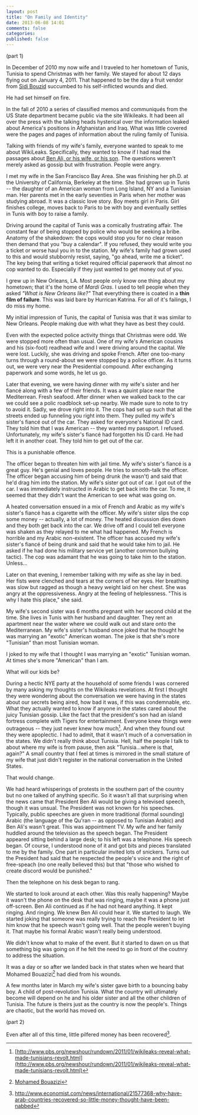 ```yaml
---
layout: post
title: "On Family and Identity"
date: 2013-06-08 14:01
comments: false
categories: 
published: false
---
```


(part 1)

In December of 2010 my now wife and I traveled to her hometown of Tunis, Tunisia to spend Christmas with her family. We stayed for about 12 days flying out on January 4, 2011. That happened to be the day a fruit vendor from [Sidi Bouzid](http://en.wikipedia.org/wiki/Sidi_Bouzid) succumbed to his self-inflicted wounds and died.  

He had set himself on fire.

<!-- more -->

In the fall of 2010 a series of classified memos and communiqués from the US State department became public via the site Wikileaks. It had been all over the press with the talking heads hysterical over the information leaked about America's positions in Afghanistan and Iraq. What was little covered were the pages and pages of information about the ruling family of Tunisia.  

Talking with friends of my wife's family, everyone wanted to speak to me about WikiLeaks. Specifically, they wanted to know if I had read the passages about [Ben Ali, or his wife, or his son](http://middleeast.about.com/b/2011/01/14/tunisias-and-ben-alis-corruptions-the-wikileaks-revelations.htm). The questions weren't merely asked as gossip but with frustration. People were angry.

I met my wife in the San Francisco Bay Area. She was finishing her ph.D. at the University of California, Berkeley at the time. She had grown up in Tunis -- the daughter of an American woman from Long Island, NY and a Tunisian man. Her parents met in the early seventies in Paris when her mother was studying abroad. It was a classic love story. Boy meets girl in Paris. Girl finishes college, moves back to Paris to be with boy and eventually settles in Tunis with boy to raise a family.

Driving around the capital of Tunis was a comically frustrating affair. The constant fear of being stopped by police who would be seeking a bribe. Anatomy of the shakedown: the cops would stop you for no clear reason then demand that you "buy a calendar". If you refused, they would write you a ticket or worse haul you in to the station. My wife's family had grown used to this and would stubbornly resist, saying, "go ahead, write me a ticket". The key being that writing a ticket required official paperwork that almost no cop wanted to do. Especially if they just wanted to get money out of you.  

I grew up in New Orleans, LA. Most people only know one thing about my hometown; that it's the home of _Mardi Gras_. I used to tell people when they asked _"What is New Orleans like?"_ That everything there is coated in a __thin film of failure__. This was laid bare by Hurrican Katrina. For all of it's failings, I do miss my home.  

My initial impression of Tunis, the capital of Tunisia was that it was similar to New Orleans. People making due with what they have as best they could. 

Even with the expected police activity things that Christmas were odd. We were stopped more often than usual. One of my wife's American cousins and his (six-foot) readhead wife and I were driving around the capital. We were lost. Luckily, she was driving and spoke French. After one too-many turns through a round-about we were stopped by a police officer. As it turns out, we were very near the Presidential compound. After exchanging paperwork and some words, he let us go.  

Later that evening, we were having dinner with my wife's sister and her fiancé along with a few of their friends. It was a qauint place near the Mediterrean. Fresh seafood. After dinner when we walked back to the car we could see a polic roadblock set-up nearby. We made sure to note to try to avoid it. Sadly, we drove right into it. The cops had set up such that all the streets ended up funneling you right into them. They pulled my wife's sister's fiancé out of the car. They asked for everyone's National ID card. They told him that I was American -- they wanted my passport. I refused. Unfortunately, my wife's sister's fiancé had forgotten his ID card. He had left it in another coat. They told him to get out of the car.

This is a punishable offence.  

The officer began to threaten him with jail time. My wife's sister's fiancé is a great guy. He's genial and loves people. He tries to smooth-talk the officer. The officer began accusing him of being drunk (he wasn't) and said that he'd drag him into the station. My wife's sister got out of car. I got out of the car. I was immediately instructed in Arabic to get back into the car. To me, it seemed that they didn't want the American to see what was going on.

A heated conversation ensued in a mix of French and Arabic as my wife's sister's fiancé has a cigarette with the officer. My wife's sister slips the cop some money -- actually, a lot of money. The heated discussion dies down and they both get back into the car. We drive off and I could tell everyone was shaken as they relayed to me what had happened. My French is horrible and my Arabic non-existent. The officer has accused my wife's sister's fiancé of being drunk and said that he would take him to jail. He asked if he had done his military service yet (another common bullying tactic). The cop was adamant that he was going to take him to the station. Unless...

Later on that evening, I remember talking with my wife as she lay in bed. Her fists were clenched and tears at the corners of her eyes. Her breathing was slow but ragged as though a heavy weight laid on her chest. She was angry at the oppressiveness. Angry at the feeling of helplessness. "This is why I hate this place," she said.

My wife's second sister was 6 months pregnant with her second child at the time. She lives in Tunis with her husband and daughter. They rent an apartment near the water where we could walk out and stare onto the Mediterranean. My wife's sister's husband once joked that he thought he was marrying an "exotic" American woman. The joke is that she's more "Tunisian" than most Tunisian woman.

I joked to my wife that I thought I was marrying an "exotic" Tunisian woman. At times she's more "American" than I am.

What will our kids be?

During a hectic NYE party at the household of some friends I was cornered by many asking my thoughts on the Wikileaks revelations. At first I thought they were wondering about the conversation we were having in the states about our secrets being aired, how bad it was, if this was condemnable, etc. What they actually wanted to know if anyone in the states cared about the juicy Tunisian gossip. Like the fact that the president's son had an island fortress complete with Tigers for entertainment. Everyone knew things were outrageous -- they just never knew how much[^1]. And when they found out they were apoplectic. I had to admit, that it wasn't much of a conversation in the states. We didn't really think about Tunisia. Hell, half the people I talk to about where my wife is from pause, then ask "Tunisia...where is that, again?" A small country that I feel at times is mirrored in the small stature of my wife that just didn't register in the national conversation in the United States.

That would change.

We had heard whisperings of protests in the southern part of the country but no one talked of anything specific. So it wasn't all that surprising when the news came that President Ben Ali would be giving a televised speech, though it was unsual. The President was not known for his speeches. Typically, public speeches are given in more traditional (formal sounding) Arabic (the language of the Qu'ran -- as opposed to Tunisian Arabic) and Ben Ali's wasn't great. This was appointment TV. My wife and her family huddled around the television as the speech began. The President appeared sitting behind a large desk; to his left was a telephone. His speech began. Of course, I understood none of it and got bits and pieces translated to me by the family. One part in particular invited lots of snickers. Turns out the President had said that he respected the people's voice and the right of free-speach (no one really believed this) but that "those who wished to create discord would be punished."

Then the telephone on his desk began to rang.

We started to look around at each other. Was this really happening? Maybe it wasn't the phone on the desk that was ringing, maybe it was a phone just off-screen. Ben Ali continued as if he had not heard anything. It kept ringing. And ringing. We knew Ben Ali could hear it. We started to laugh. We started joking that someone was really trying to reach the President to let him know that he speech wasn't going well. That the people weren't buying it. That maybe his formal Arabic wasn't really being understood.

We didn't know what to make of the event. But it started to dawn on us that something big was going on if he felt the need to go in front of the coutnry to address the situation.

[^1]: [http://www.pbs.org/newshour/rundown/2011/01/wikileaks-reveal-what-made-tunisians-revolt.html](http://www.pbs.org/newshour/rundown/2011/01/wikileaks-reveal-what-made-tunisians-revolt.html)

It was a day or so after we landed back in that states when we heard that Mohamed Bouazizi[^3] had died from his wounds.

[^3]: [Mohamed Bouazizi](http://en.wikipedia.org/wiki/Mohamed_Bouazizi)

A few months later in March my wife's sister gave birth to a bouncing baby boy. A child of post-revolution Tunisia. What the country will ultimately become will depend on he and his older sister and all the other children of Tunisia. The future is theirs just as the country is now the people's. Things are chaotic, but the world has moved on.

(part 2)

Even after all of this time, little pilfered money has been recovered[^4].

[^4]: http://www.economist.com/news/international/21577368-why-have-arab-countries-recovered-so-little-money-thought-have-been-nabbed